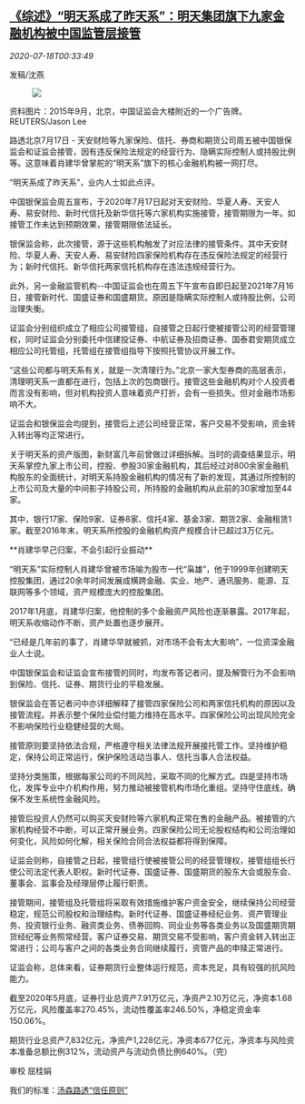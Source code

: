 <!--1595033725000-->
[《综述》“明天系成了昨天系”：明天集团旗下九家金融机构被中国监管层接管](https://cn.reuters.com/article/tomorrow-group-regulators-taking-over-07-idCNKCS24J00X)
------

<div><i>2020-07-18T00:33:49</i></div><div class="StandardArticleBody_body"><p>发稿/沈燕 </p><div class="PrimaryAsset_container"><div class="Image_container" tabindex="-1"><figure class="Image_zoom" style="padding-bottom:"><div class="LazyImage_container LazyImage_dark" style="background-image:none"><img src="//s2.reutersmedia.net/resources/r/?m=02&amp;d=20200718&amp;t=2&amp;i=1526205480&amp;r=LYNXNPEG6H00C&amp;w=600" aria-label="资料图片：2015年9月，北京，中国证监会大楼附近的一个广告牌。REUTERS/Jason Lee"/><div class="LazyImage_image LazyImage_fallback" style="background-image:url(//s2.reutersmedia.net/resources/r/?m=02&amp;d=20200718&amp;t=2&amp;i=1526205480&amp;r=LYNXNPEG6H00C&amp;w=600);background-position:center center;background-color:inherit"></div></div><div class="Image_expand-button" aria-label="Expand Image Slideshow" role="button" tabindex="0"></div></figure><figcaption><div class="Image_caption"><span>资料图片：2015年9月，北京，中国证监会大楼附近的一个广告牌。REUTERS/Jason Lee</span></div></figcaption></div></div><p>路透北京7月17日 - 天安财险等九家保险、信托、券商和期货公司周五被中国银保监会和证监会接管，因有违反保险法规定的经营行为、隐瞒实际控制人或持股比例等。这意味着肖建华曾掌舵的“明天系”旗下的核心金融机构被一网打尽。 </p><p>“明天系成了昨天系”，业内人士如此点评。 </p><p>中国银保监会周五宣布，于2020年7月17日起对天安财险、华夏人寿、天安人寿、易安财险、新时代信托及新华信托等六家机构实施接管，接管期限为一年。如接管工作未达到预期效果，接管期限依法延长。 </p><p>银保监会称，此次接管，源于这些机构触发了对应法律的接管条件。其中天安财险、华夏人寿、天安人寿、易安财险四家保险机构存在违反保险法规定的经营行为；新时代信托、新华信托两家信托机构存在违法违规经营行为。 </p><p>此外，另一金融监管机构--中国证监会也在周五下午宣布自即日起至2021年7月16日，接管新时代、国盛证券和国盛期货。原因是隐瞒实际控制人或持股比例，公司治理失衡。 </p><p>证监会分别组织成立了相应公司接管组，自接管之日起行使被接管公司的经营管理权，同时证监会分别委托中信建投证券、中航证券及招商证券、国泰君安期货成立相应公司托管组，托管组在接管组指导下按照托管协议开展工作。 </p><p>“这些公司都与明天系有关，就是一次清理行为。”北京一家大型券商的高层表示，清理明天系一直都在进行，包括上次的包商银行。接管这些金融机构对个人投资者而言没有影响，但对机构投资人意味着资产打折，会有一些损失。但对金融市场影响不大。 </p><p>证监会和银保监会均提到，接管后上述公司经营正常，客户交易不受影响，资金转入转出等均正常进行。 </p><p>关于明天系的资产版图，新财富几年前曾做过详细拆解。当时的调查结果显示，明天系掌控九家上市公司，控股、参股30家金融机构，其后经过对800余家金融机构股东的全面统计，对明天系持股金融机构的情况有了新的发现，其通过所控制的上市公司及大量的中间影子持股公司，所持股的金融机构从此前的30家增加至44家。 </p><p>其中，银行17家、保险9家、证券8家、信托4家、基金3家、期货2家、金融租赁1家。截至2016年末，明天系所控股的金融机构资产规模合计已超过3万亿元。     </p><p>**肖建华早己归案，不会引起行业振动**   </p><p>“明天系”实际控制人肖建华曾被市场喻为股市一代“枭雄”，他于1999年创建明天控股集团，通过20余年时间发展成横跨金融、实业、地产、通讯服务、能源、互联网等多个领域，资产规模庞大的控股集团。  </p><p>2017年1月底，肖建华归案，他控制的多个金融资产风险也逐渐暴露。2017年起，明天系收缩动作不断，资产处置也逐步展开。 </p><p>“已经是几年前的事了，肖建华早就被抓，对市场不会有太大影响”，一位资深金融业人士说。 </p><p>中国银保监会和证监会宣布接管的同时，均发布答记者问，提及解管行为不会影响到保险、信托、证券、期货行业的平稳发展。 </p><p>银保监会在答记者问中亦详细解释了接管四家保险公司和两家信托机构的原因以及接管流程。并表示整个保险业偿付能力维持在高水平。四家保险公司出现风险完全不影响保险行业稳健经营的大局。 </p><p>接管原则要坚持依法合规，严格遵守相关法律法规开展接托管工作。坚持维护稳定，保持公司正常运行，保护保险活动当事人、信托当事人合法权益。 </p><p>坚持分类施策，根据每家公司的不同风险，采取不同的化解方式。四是坚持市场化，发挥专业中介机构作用，努力推动被接管机构市场化重组。坚持守住底线，确保不发生系统性金融风险。 </p><p>接管后投资人仍然可以购买天安财险等六家机构正常在售的金融产品。被接管的六家机构经营不中断，可以正常开展业务。四家保险公司无论股权结构和公司治理如何变化，风险如何化解，相关保险合同合法权益都将得到保障。 </p><p>证监会则称，自接管之日起，接管组行使被接管公司的经营管理权，接管组组长行使公司法定代表人职权。新时代证券、国盛证券、国盛期货的股东大会或股东会、董事会、监事会及经理层停止履行职责。 </p><p>接管期间，接管组及托管组将采取有效措施维护客户资金安全，继续保持公司经营稳定，规范公司股权和治理结构。新时代证券、国盛证券经纪业务、资产管理业务、投资银行业务、融资类业务、债券回购、同业业务等各类业务以及国盛期货期货经纪等业务照常经营。客户证券交易、期货交易不受影响，客户资金转入转出正常进行；公司与客户之间的各类业务合同继续履行，资管产品的申赎正常进行。 </p><p>证监会称，总体来看，证券期货行业整体运行规范，资本充足，具有较强的抗风险能力。 </p><p>截至2020年5月底，证券行业总资产7.91万亿元，净资产2.10万亿元，净资本1.68万亿元，风险覆盖率270.45%，流动性覆盖率246.50%，净稳定资金率150.06%。 </p><p>期货行业总资产7,832亿元，净资产1,228亿元，净资本677亿元，净资本与风险资本准备总额比例312%，流动资产与流动负债比例640%。（完）  </p><div class="Attribution_container"><div class="Attribution_attribution"><p class="Attribution_content">审校 屈桂娟 </p></div></div><div class="StandardArticleBody_trustBadgeContainer"><span class="StandardArticleBody_trustBadgeTitle">我们的标准：</span><span class="trustBadgeUrl"><a href="https://www.thomsonreuters.cn/content/dam/openweb/documents/pdf/china/brochures/about-us-1.pdf">汤森路透“信任原则”</a></span></div></div>
